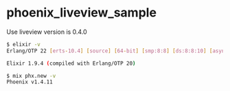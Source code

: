 # phoenix_liveview_sample

Use liveview version is 0.4.0

```bash
$ elixir -v
Erlang/OTP 22 [erts-10.4] [source] [64-bit] [smp:8:8] [ds:8:8:10] [async-threads:1] [hipe]

Elixir 1.9.4 (compiled with Erlang/OTP 20)

$ mix phx.new -v
Phoenix v1.4.11
```
